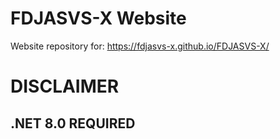 # FDJASVS-X Website

Website repository for: https://fdjasvs-x.github.io/FDJASVS-X/

# DISCLAIMER

## .NET 8.0 REQUIRED
